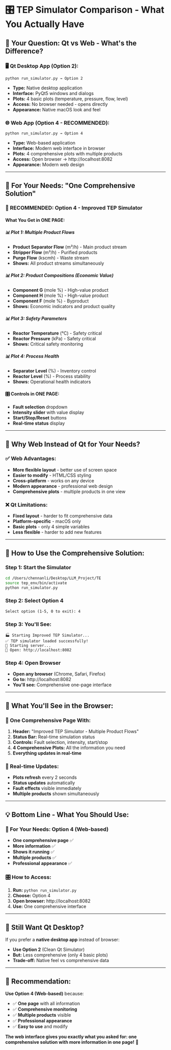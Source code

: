 # 🎛️ TEP Simulator Comparison - What You Actually Have

## 🎯 **Your Question: Qt vs Web - What's the Difference?**

### **🖥️ Qt Desktop App (Option 2):**
```
python run_simulator.py → Option 2
```
- **Type:** Native desktop application
- **Interface:** PyQt5 windows and dialogs
- **Plots:** 4 basic plots (temperature, pressure, flow, level)
- **Access:** No browser needed - opens directly
- **Appearance:** Native macOS look and feel

### **🌐 Web App (Option 4 - RECOMMENDED):**
```
python run_simulator.py → Option 4
```
- **Type:** Web-based application
- **Interface:** Modern web interface in browser
- **Plots:** 4 comprehensive plots with multiple products
- **Access:** Open browser → http://localhost:8082
- **Appearance:** Modern web design

---

## 🎯 **For Your Needs: "One Comprehensive Solution"**

### **🌟 RECOMMENDED: Option 4 - Improved TEP Simulator**

#### **What You Get in ONE PAGE:**

##### **📊 Plot 1: Multiple Product Flows**
- **Product Separator Flow** (m³/h) - Main product stream
- **Stripper Flow** (m³/h) - Purified products
- **Purge Flow** (kscmh) - Waste stream
- **Shows:** All product streams simultaneously

##### **📊 Plot 2: Product Compositions (Economic Value)**
- **Component G** (mole %) - High-value product
- **Component H** (mole %) - High-value product  
- **Component F** (mole %) - Byproduct
- **Shows:** Economic indicators and product quality

##### **📊 Plot 3: Safety Parameters**
- **Reactor Temperature** (°C) - Safety critical
- **Reactor Pressure** (kPa) - Safety critical
- **Shows:** Critical safety monitoring

##### **📊 Plot 4: Process Health**
- **Separator Level** (%) - Inventory control
- **Reactor Level** (%) - Process stability
- **Shows:** Operational health indicators

#### **🎛️ Controls in ONE PAGE:**
- **Fault selection** dropdown
- **Intensity slider** with value display
- **Start/Stop/Reset** buttons
- **Real-time status** display

---

## 🤔 **Why Web Instead of Qt for Your Needs?**

### **✅ Web Advantages:**
- **More flexible layout** - better use of screen space
- **Easier to modify** - HTML/CSS styling
- **Cross-platform** - works on any device
- **Modern appearance** - professional web design
- **Comprehensive plots** - multiple products in one view

### **❌ Qt Limitations:**
- **Fixed layout** - harder to fit comprehensive data
- **Platform-specific** - macOS only
- **Basic plots** - only 4 simple variables
- **Less flexible** - harder to add new features

---

## 🚀 **How to Use the Comprehensive Solution:**

### **Step 1: Start the Simulator**
```bash
cd /Users/chennanli/Desktop/LLM_Project/TE
source tep_env/bin/activate
python run_simulator.py
```

### **Step 2: Select Option 4**
```
Select option (1-5, 0 to exit): 4
```

### **Step 3: You'll See:**
```
🏭 Starting Improved TEP Simulator...
✅ TEP simulator loaded successfully!
🚀 Starting server...
📱 Open: http://localhost:8082
```

### **Step 4: Open Browser**
- **Open any browser** (Chrome, Safari, Firefox)
- **Go to:** http://localhost:8082
- **You'll see:** Comprehensive one-page interface

---

## 🎯 **What You'll See in the Browser:**

### **📱 One Comprehensive Page With:**
1. **Header:** "Improved TEP Simulator - Multiple Product Flows"
2. **Status Bar:** Real-time simulation status
3. **Controls:** Fault selection, intensity, start/stop
4. **4 Comprehensive Plots:** All the information you need
5. **Everything updates in real-time**

### **🔄 Real-time Updates:**
- **Plots refresh** every 2 seconds
- **Status updates** automatically
- **Fault effects** visible immediately
- **Multiple products** shown simultaneously

---

## 💡 **Bottom Line - What You Should Use:**

### **🌟 For Your Needs: Option 4 (Web-based)**
- **One comprehensive page** ✅
- **More information** ✅
- **Shows it running** ✅
- **Multiple products** ✅
- **Professional appearance** ✅

### **🎛️ How to Access:**
1. **Run:** `python run_simulator.py`
2. **Choose:** Option 4
3. **Open browser:** http://localhost:8082
4. **Use:** One comprehensive interface

---

## 🤔 **Still Want Qt Desktop?**

If you prefer a **native desktop app** instead of browser:
- **Use Option 2** (Clean Qt Simulator)
- **But:** Less comprehensive (only 4 basic plots)
- **Trade-off:** Native feel vs comprehensive data

---

## 🎯 **Recommendation:**

**Use Option 4 (Web-based)** because:
- ✅ **One page** with all information
- ✅ **Comprehensive monitoring** 
- ✅ **Multiple products** visible
- ✅ **Professional appearance**
- ✅ **Easy to use** and modify

**The web interface gives you exactly what you asked for: one comprehensive solution with more information in one page!** 🌟
